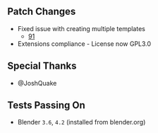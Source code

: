 ## Patch Changes
* Fixed issue with creating multiple templates
  * [91](https://github.com/poly-hammer/BlenderTools/pull/91)
* Extensions compliance - License now GPL3.0

## Special Thanks
* @JoshQuake

## Tests Passing On
* Blender `3.6`, `4.2`  (installed from blender.org)